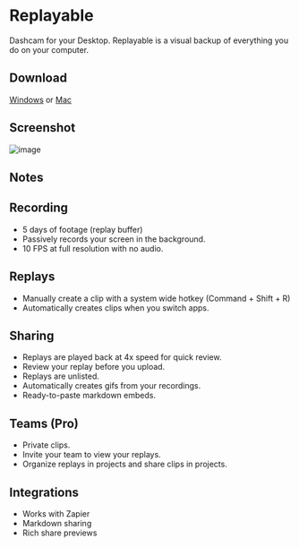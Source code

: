 # Replayable

Dashcam for your Desktop.
Replayable is a visual backup of everything you do on your computer.

## Download

[Windows](https://app.replayable.io/download/win) or [Mac](https://app.replayable.io/download/mac)

## Screenshot 

![image](https://user-images.githubusercontent.com/318295/123700733-777d7680-d826-11eb-976a-057575fc296d.png)

## Notes

## Recording

- 5 days of footage (replay buffer)
- Passively records your screen in the background.
- 10 FPS at full resolution with no audio.

## Replays

- Manually create a clip with a system wide hotkey (Command + Shift + R)
- Automatically creates clips when you switch apps.

## Sharing

- Replays are played back at 4x speed for quick review.
- Review your replay before you upload.
- Replays are unlisted.
- Automatically creates gifs from your recordings.
- Ready-to-paste markdown embeds.

## Teams (Pro)

- Private clips.
- Invite your team to view your replays.
- Organize replays in projects and share clips in projects.

## Integrations

- Works with Zapier
- Markdown sharing
- Rich share previews
